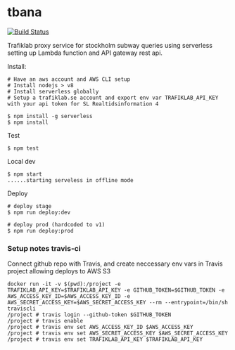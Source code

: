 # tbana
[![Build Status](https://travis-ci.org/oversizedhat/tbana.svg?branch=master)](https://travis-ci.org/oversizedhat/tbana)

Trafiklab proxy service for stockholm subway queries using serverless setting up Lambda function and API gateway rest api.

Install:
```
# Have an aws account and AWS CLI setup
# Install nodejs > v8
# Install serverless globally
# Setup a trafiklab.se account and export env var TRAFIKLAB_API_KEY with your api token for SL Realtidsinformation 4

$ npm install -g serverless
$ npm install
```
Test
```
$ npm test
```
Local dev
```
$ npm start
......starting serveless in offline mode
```
Deploy
```
# deploy stage
$ npm run deploy:dev

# deploy prod (hardcoded to v1)
$ npm run deploy:prod
```

### Setup notes travis-ci
Connect github repo with Travis, and create neccessary env vars in Travis project allowing deploys to AWS S3
```
docker run -it -v $(pwd):/project -e TRAFIKLAB_API_KEY=$TRAFIKLAB_API_KEY -e GITHUB_TOKEN=$GITHUB_TOKEN -e AWS_ACCESS_KEY_ID=$AWS_ACCESS_KEY_ID -e AWS_SECRET_ACCESS_KEY=$AWS_SECRET_ACCESS_KEY --rm --entrypoint=/bin/sh traviscli
/project # travis login --github-token $GITHUB_TOKEN
/project # travis enable
/project # travis env set AWS_ACCESS_KEY_ID $AWS_ACCESS_KEY
/project # travis env set AWS_SECRET_ACCESS_KEY $AWS_SECRET_ACCESS_KEY
/project # travis env set TRAFIKLAB_API_KEY $TRAFIKLAB_API_KEY
```